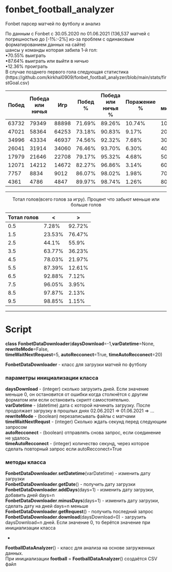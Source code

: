 ﻿<h1 class="code-line" data-line-start=0 data-line-end=1 ><a id="fonbet_football_analyzer_0"></a>fonbet_football_analyzer</h1>
<p class="has-line-data" data-line-start="1" data-line-end="2">Fonbet парсер матчей по футболу и анализ</p>
<p class="has-line-data" data-line-start="3" data-line-end="9">По данным с Fonbet с 30.05.2020 по 01.06.2021 (136,537 матчей с погрешностью до [-1%:-2%] из-за проблем с одинаковым форматированием данных на сайте)<br>
шансы у команды которая забила 1-й гол:<br>
•70.55% выиграть<br>
•87.64% выиграть или выйти в ничью<br>
•12.36% проиграть<br>
В случае позднего первого гола следующая статистика (https://github.com/kirkhal0909/fonbet_football_analyzer/blob/main/stats/firstGoal.csv)</p>
<table class="table table-striped table-bordered">
<thead>
<tr>
<th>Побед</th>
<th>Победа или ничья</th>
<th>Игр</th>
<th>Побед %</th>
<th>Победа или ничья %</th>
<th>Поражение %</th>
<th>с минуты</th>
</tr>
</thead>
<tbody>
<tr>
<td>63732</td>
<td>79349</td>
<td>88898</td>
<td>71.69%</td>
<td>89.26%</td>
<td>10.74%</td>
<td>10</td>
</tr>
<tr>
<td>47021</td>
<td>58364</td>
<td>64253</td>
<td>73.18%</td>
<td>90.83%</td>
<td>9.17%</td>
<td>20</td>
</tr>
<tr>
<td>34996</td>
<td>43334</td>
<td>46937</td>
<td>74.56%</td>
<td>92.32%</td>
<td>7.68%</td>
<td>30</td>
</tr>
<tr>
<td>26041</td>
<td>31914</td>
<td>34060</td>
<td>76.46%</td>
<td>93.70%</td>
<td>6.30%</td>
<td>40</td>
</tr>
<tr>
<td>17979</td>
<td>21646</td>
<td>22708</td>
<td>79.17%</td>
<td>95.32%</td>
<td>4.68%</td>
<td>50</td>
</tr>
<tr>
<td>12071</td>
<td>14212</td>
<td>14672</td>
<td>82.27%</td>
<td>96.86%</td>
<td>3.14%</td>
<td>60</td>
</tr>
<tr>
<td>7757</td>
<td>8834</td>
<td>9012</td>
<td>86.07%</td>
<td>98.02%</td>
<td>1.98%</td>
<td>70</td>
</tr>
<tr>
<td>4361</td>
<td>4786</td>
<td>4847</td>
<td>89.97%</td>
<td>98.74%</td>
<td>1.26%</td>
<td>80</td>
</tr>
</tbody>
</table>
<hr>
<p align="center">Тотал голов(всего голов за игру). Процент что забьют меньше или больше голов</p>
<table class="table table-striped table-bordered" align="center">
<thead>
<tr>
<th>Тотал голов</th>
<th>&lt;</th>
<th>&gt;</th>
</tr>
</thead>
<tbody>
<tr>
<td>0.5</td>
<td>7.28%</td>
<td>92.72%</td>
</tr>
<tr>
<td>1.5</td>
<td>23.53%</td>
<td>76.47%</td>
</tr>
<tr>
<td>2.5</td>
<td>44.1%</td>
<td>55.9%</td>
</tr>
<tr>
<td>3.5</td>
<td>63.77%</td>
<td>36.23%</td>
</tr>
<tr>
<td>4.5</td>
<td>78.03%</td>
<td>21.97%</td>
</tr>
<tr>
<td>5.5</td>
<td>87.39%</td>
<td>12.61%</td>
</tr>
<tr>
<td>6.5</td>
<td>92.88%</td>
<td>7.12%</td>
</tr>
<tr>
<td>7.5</td>
<td>96.05%</td>
<td>3.95%</td>
</tr>
<tr>
<td>8.5</td>
<td>97.87%</td>
<td>2.13%</td>
</tr>
<tr>
<td>9.5</td>
<td>98.85%</td>
<td>1.15%</td>
</tr>
</tbody>
</table>
<hr>
<h1 class="code-line" data-line-start=0 data-line-end=1 ><a id="fonbet_football_analyzer_0"></a>Script</h1>
<p class="has-line-data" data-line-start="21" data-line-end="23"><strong>class</strong> <strong>FonbetDataDownloader</strong>(<strong>daysDownload</strong>=-1,<strong>varDatetime</strong>=None, <strong>rewriteMode</strong>=False,<br>
<strong>timeWaitNextRequest</strong>=5, <strong>autoRecconect</strong>=True, <strong>timeAutoRecconect</strong>=20)</p>
<p class="has-line-data" data-line-start="24" data-line-end="25"><strong>FonbetDataDownloader</strong> - класс для загрузки матчей по футболу</p>
<h3 class="code-line" data-line-start=26 data-line-end=27 ><a id="___26"></a>параметры инициализации класса</h3>
<p class="has-line-data" data-line-start="27" data-line-end="33"><strong>daysDownload</strong> - (integer) сколько загрузить дней. Если значение меньше 0, он остановится от ошибки когда столкнётся с другим форматом или если остановить скрипт самостоятельно.<br>
<strong>varDatetime</strong> - (datetime) дата с которой начинать загрузку. После продолжает загрузку в прошлых днях 02.06.2021 =&gt; 01.06.2021 =&gt; …<br>
<strong>rewriteMode</strong> - (boolean) перезаписывать файлы с матчами<br>
<strong>timeWaitNextRequst</strong> - (integer) Сколько ждать секунд перед следующим запросом<br>
<strong>autoRecconect</strong> - (boolean) отправлять снова запрос, если соединение не удалось<br>
<strong>timeAutoRecconect</strong> - (integer) количество секунд, через которое сделать повторный запрос если autoRecconect=True</p>
<h3 class="code-line" data-line-start=34 data-line-end=35 ><a id="__34"></a>методы класса</h3>
<p class="has-line-data" data-line-start="35" data-line-end="41"><strong>FonbetDataDownloader</strong>.<strong>setDatetime</strong>(varDatetime) - изменить дату загрузки<br>
<strong>FonbetDataDownloader</strong>.<strong>getDate</strong>() - получить дату загрузки<br>
<strong>FonbetDataDownloader</strong>.<strong>addDays</strong>(days=1) - изменить дату загрузки, добавить дней days=n<br>
<strong>FonbetDataDownloader</strong>.<strong>minusDays</strong>(days=1) - изменить дату загрузки, сделать дату на дней days=n меньше<br>
<strong>FonbetDataDownloader</strong>.<strong>getRequest</strong>() - получить последний запрос<br>
<strong>FonbetDataDownloader</strong>.<strong>download</strong>(daysDownload=0) - загрузить daysDownload=n дней. Если значение 0, то берётся значение при инициализации класса</p>
<ul>
<li class="has-line-data" data-line-start="42" data-line-end="43"></li>
</ul>
<p class="has-line-data" data-line-start="43" data-line-end="45"><strong>FootballDataAnalyzer</strong>() - класс для анализа на основе загруженных данных.<br>
При инициализации <strong>football</strong> = <strong>FootballDataAnalyzer</strong>() создаётся CSV файл</p>